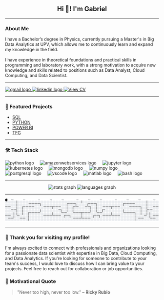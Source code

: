 <h2 align="center">Hi 👋! I'm Gabriel</h2>

---
### About Me
<p align="left">I have a Bachelor’s degree in Physics, currently pursuing a Master's in Big Data Analytics at UPV, which allows me to continuously learn and expand my knowledge in the field.<br><br>I have experience in theoretical foundations and practical skills in programming and laboratory work, with a strong motivation to acquire new knowledge and skills related to positions such as Data Analyst, Cloud Computing, and Data Scientist.</p>

---

<div align="left">
  <a href="mailto:gsimlop7@gmail.com" target="_blank">
    <img src="https://img.shields.io/static/v1?message=Gmail&logo=gmail&label=&color=D14836&logoColor=white&labelColor=&style=for-the-badge" height="35" alt="gmail logo"  />
  </a>
  <a href="https://www.linkedin.com/in/gabriel-simón-lópez-a0493b14b" target="_blank">
    <img src="https://img.shields.io/static/v1?message=LinkedIn&logo=linkedin&label=&color=0077B5&logoColor=white&labelColor=&style=for-the-badge" height="35" alt="linkedin logo"  />
  </a>
  <a href="https://github.com/Gsimlop/Gsimlop/blob/main/CV_ Gabriel.pdf" target="_blank">
    <img src="https://img.shields.io/static/v1?message=View%20CV&logo=adobeacrobatreader&label=&color=red&logoColor=white&labelColor=&style=for-the-badge" height="35" alt="View CV" />
  </a>
</div>

---

### 🚀 Featured Projects  
- [SQL](https://github.com/Gsimlop/SQL)  
- [PYTHON](https://github.com/Gsimlop/PROGRAMAS-REALIZADOS-EN-PYTHON)
- [POWER BI](https://github.com/Gsimlop/POWER-BI)
- [TFG](https://github.com/Gsimlop/PROPIEDADES-OPTICAS-Y-MAGNETICAS-DEL-CrSBr-)  

---

### 🛠 Tech Stack
<div align="left">
  <img src="https://cdn.jsdelivr.net/gh/devicons/devicon/icons/python/python-original.svg" height="30" alt="python logo"  />
  <img width="12" />
  <img src="https://cdn.jsdelivr.net/gh/devicons/devicon/icons/amazonwebservices/amazonwebservices-line-wordmark.svg" height="30" alt="amazonwebservices logo"  />
  <img width="12" />
  <img src="https://cdn.jsdelivr.net/gh/devicons/devicon/icons/jupyter/jupyter-original.svg" height="30" alt="jupyter logo"  />
  <img width="12" />
  <img src="https://cdn.jsdelivr.net/gh/devicons/devicon/icons/kubernetes/kubernetes-plain.svg" height="30" alt="kubernetes logo"  />
  <img width="12" />
  <img src="https://cdn.jsdelivr.net/gh/devicons/devicon/icons/mongodb/mongodb-original.svg" height="30" alt="mongodb logo"  />
  <img width="12" />
  <img src="https://cdn.jsdelivr.net/gh/devicons/devicon/icons/numpy/numpy-original.svg" height="30" alt="numpy logo"  />
  <img width="12" />
  <img src="https://cdn.jsdelivr.net/gh/devicons/devicon/icons/postgresql/postgresql-original.svg" height="30" alt="postgresql logo"  />
  <img width="12" />
  <img src="https://cdn.jsdelivr.net/gh/devicons/devicon/icons/vscode/vscode-original.svg" height="30" alt="vscode logo"  />
  <img width="12" />
  <img src="https://cdn.jsdelivr.net/gh/devicons/devicon/icons/matlab/matlab-original.svg" height="30" alt="matlab logo"  />
  <img width="12" />
  <img src="https://cdn.jsdelivr.net/gh/devicons/devicon/icons/bash/bash-original.svg" height="30" alt="bash logo"  />
</div>

---

<div align="center">
  <img src="https://github-readme-stats.vercel.app/api?username=Gsimlop&hide_title=false&hide_rank=false&show_icons=true&include_all_commits=true&count_private=true&disable_animations=false&theme=dracula&locale=en&hide_border=false" height="150" alt="stats graph"  />
  <img src="https://github-readme-stats.vercel.app/api/top-langs?username=Gsimlop&locale=en&hide_title=false&layout=compact&card_width=320&langs_count=5&theme=dracula&hide_border=false" height="150" alt="languages graph"  />
</div>

---

<picture>
  <source media="(prefers-color-scheme: dark)" srcset="https://raw.githubusercontent.com/Gsimlop/Gsimlop/output/pacman-contribution-graph-dark.svg">
  <source media="(prefers-color-scheme: light)" srcset="https://raw.githubusercontent.com/Gsimlop/Gsimlop/output/pacman-contribution-graph.svg">
<img alt="Pac-Man contribution graph" src="https://raw.githubusercontent.com/Gsimlop/Gsimlop/output/pacman-contribution-graph.svg">

</picture>

---

### 🙏 Thank you for visiting my profile!  
I'm always excited to connect with professionals and organizations looking for a passionate data scientist with expertise in Big Data, Cloud Computing, and Data Analytics. If you're looking for someone to contribute to your team's success, I would love to discuss how I can bring value to your projects. Feel free to reach out for collaboration or job opportunities.

### 💬 Motivational Quote
> "Never too high, never too low." – **Ricky Rubio**


